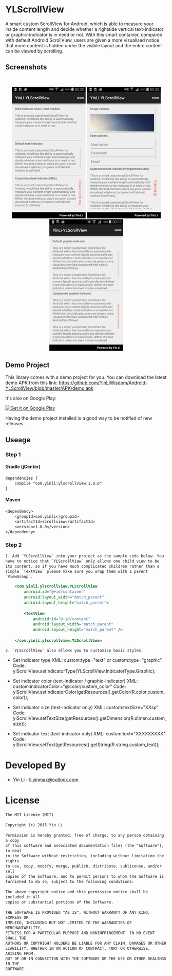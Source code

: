 # YLScrollView
A smart custom ScrollView for Android, which is able to measure your inside content length and decide whether a rightside vertical text-indicator or graphic-indicator is in need or not. With this smart container, compared with default Android ScrollView, users are given a more visualised notice that more content is hidden under the visible layout and the entire content can be viewed by scrolling.

## Screenshots
<br/>
<p align="center">
<img src="./screenshot/sample_1.png" width="230" />
<img src="./screenshot/sample_2.png" width="230" />
<img src="./screenshot/sample_3.png" width="230" />
</p>

## Demo Project
This library comes with a demo project for you. You can download the latest demo APK from this link:
https://github.com/YinLiWisdom/Android-YLScrollView/blob/master/APK/demo.apk

It's also on Google Play:

<a href="https://play.google.com/store/apps/details?id=com.yinli.yinli_ylscrollview&hl=en_GB">
  <img alt="Get it on Google Play"
       src="https://developer.android.com/images/brand/en_generic_rgb_wo_60.png" />
</a>

Having the demo project installed is a good way to be notified of new releases.

## Useage
### Step 1
#### Gradle (jCenter)
```
dependencies {
    compile "com.yinli:ylscrollview:1.0.0"
}
```
#### Maven
```
<dependency>
	<groupId>com.yinli</groupId>
	<artifactId>scrollview</artifactId>
	<version>1.0.0</version>
</dependency>
```

### Step 2
	1. Add `YLScrollView` into your project as the sample code below. You have to notice that `YLScrollView` only allows one child view to be its content, so if you have much complicated children rather than a simple `TextView` please make sure you wrap them with a parent `ViewGroup`. 
```xml
    <com.yinli.ylscrollview.YLScrollView
        android:id="@+id/container"
        android:layout_width="match_parent"
        android:layout_height="match_parent">
        
        <TextView
            android:id="@+id/content"
            android:layout_width="match_parent"
            android:layout_height="match_parent" />

    </com.yinli.ylscrollview.YLScrollView>
```

	2. `YLScrollView` also allows you to customize basic styles.
* Set indicator type
XML: custom:type="text" or custom:type="graphic"
Code: ylScrollView.setIndicatorType(YLScrollView.IndicatorType.Graphic);

* Set indicator color (text-indicator / graphic-indicator)
XML: custom:indicatorColor="@color/custom_color"
Code: ylScrollView.setIndicatorColor(getResources().getColor(R.color.custom_color));

* Set indicator size (text-indicator only)
XML: custom:textSize="XXsp"
Code: ylScrollView.setTextSize(getResources().getDimension(R.dimen.custom_size));

* Set indicator text (text-indicator only)
XML: custom:text="XXXXXXXXX"
Code: ylScrollView.setText(getResources().getString(R.string.custom_text));

Developed By
============
* Yin Li - <li.yinmax@outlook.com>

# License
    The MIT License (MIT)

    Copyright (c) 2015 Yin Li

    Permission is hereby granted, free of charge, to any person obtaining a copy
    of this software and associated documentation files (the "Software"), to deal
    in the Software without restriction, including without limitation the rights
    to use, copy, modify, merge, publish, distribute, sublicense, and/or sell
    copies of the Software, and to permit persons to whom the Software is
    furnished to do so, subject to the following conditions:

    The above copyright notice and this permission notice shall be included in all
    copies or substantial portions of the Software.

    THE SOFTWARE IS PROVIDED "AS IS", WITHOUT WARRANTY OF ANY KIND, EXPRESS OR
    IMPLIED, INCLUDING BUT NOT LIMITED TO THE WARRANTIES OF MERCHANTABILITY,
    FITNESS FOR A PARTICULAR PURPOSE AND NONINFRINGEMENT. IN NO EVENT SHALL THE
    AUTHORS OR COPYRIGHT HOLDERS BE LIABLE FOR ANY CLAIM, DAMAGES OR OTHER
    LIABILITY, WHETHER IN AN ACTION OF CONTRACT, TORT OR OTHERWISE, ARISING FROM,
    OUT OF OR IN CONNECTION WITH THE SOFTWARE OR THE USE OR OTHER DEALINGS IN THE
    SOFTWARE.

